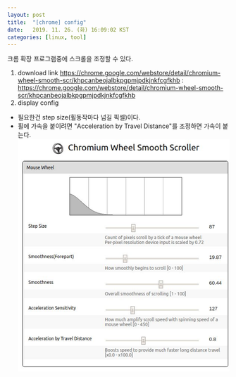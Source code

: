 ```yaml
---
layout: post
title:  "[chrome] config"
date:   2019. 11. 26. (화) 16:09:02 KST
categories: [linux, tool]
---
```


크롬 확장 프로그램중에 스크롤을 조정할 수 있다.

1. download link
<https://chrome.google.com/webstore/detail/chromium-wheel-smooth-scr/khpcanbeojalbkpgpmjpdkjnkfcgfkhb>
: https://chrome.google.com/webstore/detail/chromium-wheel-smooth-scr/khpcanbeojalbkpgpmjpdkjnkfcgfkhb
1. display config
- 필요한건 step size(휠동작마다 넘길 픽셀)이다. 
- 휠에 가속을 붙이려면 "Acceleration by Travel Distance"를 조정하면 가속이 붙는다.
![this is wheel smooth](https://github.com/seoulcode/seoulcode.github.io/blob/master/image/2019-11-26-wheel-smooth-scroller-config.jpg?raw=true "wheel smooth scroller config2")
